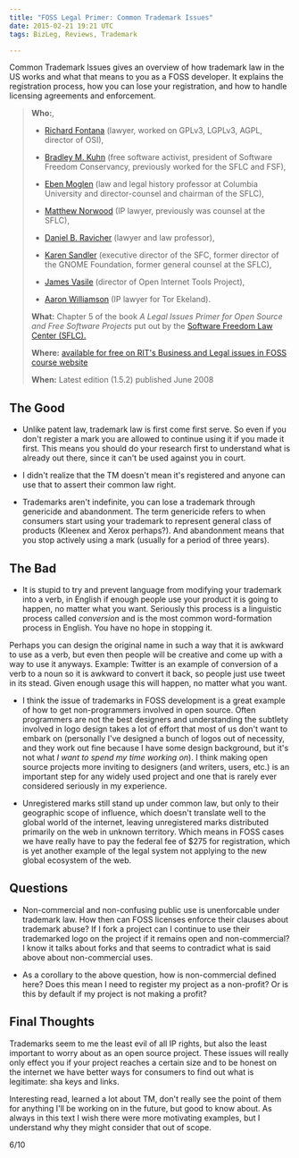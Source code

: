 ```yaml
---
title: "FOSS Legal Primer: Common Trademark Issues"
date: 2015-02-21 19:21 UTC
tags: BizLeg, Reviews, Trademark

---
```


Common Trademark Issues gives an overview of how trademark law in the US works and what that means to you as a FOSS developer. It explains the registration process, how you can lose your registration, and how to handle licensing agreements and enforcement.


> **Who:**,
>
> * [Richard Fontana](http://en.wikipedia.org/wiki/Richard_Fontana) (lawyer, worked on GPLv3, LGPLv3, AGPL, director of OSI),
>
> * [Bradley M. Kuhn](http://en.wikipedia.org/wiki/Bradley_M._Kuhn) (free software activist, president of Software Freedom Conservancy, previously worked for the SFLC and FSF),
>
> * [Eben Moglen](http://en.wikipedia.org/wiki/Eben_Moglen) (law and legal history professor at Columbia University and director-counsel and chairman of the SFLC),
>
> * [Matthew Norwood](https://www.linkedin.com/pub/matt-norwood/5/770/a39) (IP lawyer, previously was counsel at the SFLC),
>
> * [Daniel B. Ravicher](http://www.ravicher.com/) (lawyer and law professor),
>
> * [Karen Sandler](http://en.wikipedia.org/wiki/Karen_Sandler) (executive director of the SFC, former director of the GNOME Foundation, former general counsel at the SFLC),
>
> * [James Vasile](https://twitter.com/jamesvasile) (director of Open Internet Tools Project),
>
> * [Aaron Williamson](https://torekeland.com/about/aaron-williamson) (IP lawyer for Tor Ekeland).
>
> **What:** Chapter 5 of the book *A Legal Issues Primer for Open Source and Free Software Projects* put out by the [Software Freedom Law Center (SFLC).](https://www.softwarefreedom.org/)
>
> **Where:** [available for free on RIT's Business and Legal issues in FOSS course website](http://bizlegfoss-ritigm.rhcloud.com/static/books/foss-primer.pdf)
>
> **When:** Latest edition (1.5.2) published June 2008



## The Good

* Unlike patent law, trademark law is first come first serve. So even if you don't register a mark you are allowed to continue using it if you made it first. This means you should do your research first to understand what is already out there, since it can't be used against you in court.

* I didn't realize that the <super>TM</super> doesn't mean it's registered and anyone can use that to assert their common law right.

* Trademarks aren't indefinite, you can lose a trademark through genericide and abandonment. The term genericide refers to when consumers start using your trademark to represent general class of products (Kleenex and Xerox perhaps?). And abandonment means that you stop actively using a mark (usually for a period of three years).



## The Bad

* It is stupid to try and prevent language from modifying your trademark into a verb, in English if enough people use your product it is going to happen, no matter what you want. Seriously this process is a linguistic process called *conversion* and is the most common word-formation process in English. You have no hope in stopping it.

Perhaps you can design the original name in such a way that it is awkward to use as a verb, but even then people will be creative and come up with a way to use it anyways. Example: Twitter is an example of conversion of a verb to a noun so it is awkward to convert it back, so people just use tweet in its stead. Given enough usage this will happen, no matter what you want.

* I think the issue of trademarks in FOSS development is a great example of how to get non-programmers involved in open source. Often programmers are not the best designers and understanding the subtlety involved in logo design takes a lot of effort that most of us don't want to embark on (personally I've designed a bunch of logos out of necessity, and they work out fine because I have some design background, but it's not what *I want to spend my time working on*). I think making open source projects more inviting to designers (and writers, users, etc.) is an important step for any widely used project and one that is rarely ever considered seriously in my experience.

* Unregistered marks still stand up under common law, but only to their geographic scope of influence, which doesn't translate well to the global world of the internet, leaving unregistered marks distributed primarily on the web in unknown territory. Which means in FOSS cases we have really have to pay the federal fee of $275 for registration, which is yet another example of the legal system not applying to the new global ecosystem of the web.


## Questions

* Non-commercial and non-confusing public use is unenforcable under trademark law. How then can FOSS licenses enforce their clauses about trademark abuse? If I fork a project can I continue to use their trademarked logo on the project if it remains open and non-commercial? I know it talks about forks and that seems to contradict what is said above about non-commercial uses.

* As a corollary to the above question, how is non-commercial defined here? Does this mean I need to register my project as a non-profit? Or is this by default if my project is not making a profit?


## Final Thoughts

Trademarks seem to me the least evil of all IP rights, but also the least important to worry about as an open source project. These issues will really only effect you if your project reaches a certain size and to be honest on the internet we have better ways for consumers to find out what is legitimate: sha keys and links.

Interesting read, learned a lot about TM, don't really see the point of them for anything I'll be working on in the future, but good to know about. As always in this text I wish there were more motivating examples, but I understand why they might consider that out of scope.

6/10
